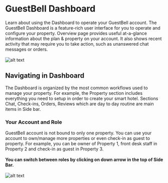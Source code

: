 # GuestBell Dashboard
Learn about using the Dashboard to operate your GuestBell account. The GuestBell Dashboard is a feature-rich user interface for you to operate and configure your property. Overview page provides useful at-a-glance information about the plan & property on your account. It also shows recent activity that may require you to take action, such as unanswered chat messages or orders.
<br/>
<br/>
![alt text](https://static.guestbell.com/img/docs/overview/overview.jpg "")

## Navigating in Dashboard
The Dashboard is organized by the most common workflows used to manage your property. For example, the Property section includes everything you need to setup in order to create your smart hotel. Sections Chat, Check-ins, Orders, Reviews which are day to day routine are main items in Side bar. 
### Your Account and Role
GuestBell account is not bound to only one property. You can use your account to own/manage more properties or even check-in as guest to property. For example, you can be owner of Property 1, front desk staff in Property 2 and check-in as guest in Property 3. <br/>
<br/>
**You can switch between roles by clicking on down arrow in the top of Side Bar.**
<br/>
<br/>
![alt text](https://static.guestbell.com/img/docs/overview/switchRoles.jpg "")
